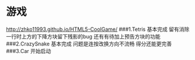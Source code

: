 游戏
========
http://zhko11993.github.io/HTML5-CoolGame/
###1.Tetris
	基本完成
	留有消除一行时上方的下降方块留下残影的bug
	还有有待加上预告方块的功能
###2.CrazySnake
	基本完成
	问题是连按改换方向不流畅
	得分还能更完善
###3.Car
	开始启动
